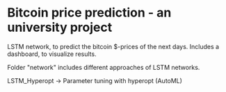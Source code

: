 # Bitcoin price prediction - an university project

LSTM network, to predict the bitcoin $-prices of the next days.
Includes a dashboard, to visualize results.

Folder "network" includes different approaches of LSTM networks.

LSTM_Hyperopt -> Parameter tuning with hyperopt (AutoML)





